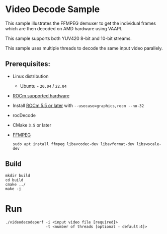 # Video Decode Sample
This sample illustrates the FFMPEG demuxer to get the individual frames which are then decoded on AMD hardware using VAAPI.

This sample supports both YUV420 8-bit and 10-bit streams. 

This sample uses multiple threads to decode the same input video parallely.

## Prerequisites:

* Linux distribution
  + Ubuntu - `20.04` / `22.04`

* [ROCm supported hardware](https://rocm.docs.amd.com/en/latest/release/gpu_os_support.html)

* Install [ROCm 5.5 or later](https://rocmdocs.amd.com/en/latest/deploy/linux/installer/install.html) with `--usecase=graphics,rocm --no-32`

* rocDecode

* CMake `3.5` or later

* [FFMPEG](https://ffmpeg.org/about.html)
  ```
  sudo apt install ffmpeg libavcodec-dev libavformat-dev libswscale-dev
  ```

## Build
```
mkdir build
cd build
cmake ../
make -j
```
# Run 
```
./videodecodeperf -i <input video file [required]> 
                  -t <number of threads [optional - default:4]>
```